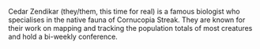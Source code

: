 Cedar Zendikar (they/them, this time for real) is a famous biologist who specialises in the native fauna of Cornucopia Streak. They are known for their work on mapping and tracking the population totals of most creatures and hold a bi-weekly conference.